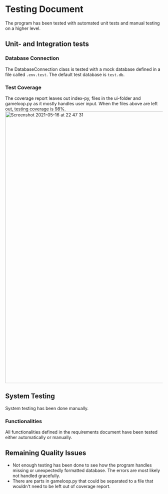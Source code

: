 # Testing Document

The program has been tested with automated unit tests and manual testing on a higher level.

## Unit- and Integration tests

### Database Connection

The DatabaseConnection class is tested with a mock database defined in a file called `.env.test`. The default test database is `test.db`.

### Test Coverage

The coverage report leaves out index-py, files in the ui-folder and gameloop.py as it mostly handles user input.
When the files above are left out, testing coverage is 98%.
<img width="870" alt="Screenshot 2021-05-16 at 22 47 31" src="https://user-images.githubusercontent.com/40118812/118410625-11cf9380-b699-11eb-9c78-0d7103b3ed4e.png">


## System Testing

System testing has been done manually.

### Functionalities

All functionalities defined in the requirements document have been tested either automatically or manually.

## Remaining Quality Issues
- Not enough testing has been done to see how the program handles missing or unexpectedly formatted database. The errors are most likely not handled gracefully.
- There are parts in gameloop.py that could be separated to a file that wouldn't need to be left out of coverage report.
